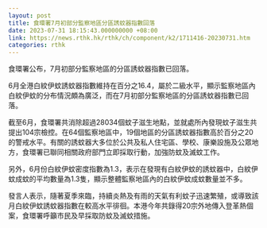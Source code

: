 ```yaml
---
layout: post
title: 食環署7月初部分監察地區分區誘蚊器指數回落
date: 2023-07-31 18:15:43.000000000 +08:00
link: https://news.rthk.hk/rthk/ch/component/k2/1711416-20230731.htm
categories: rthk
---
```


食環署公布，7月初部分監察地區的分區誘蚊器指數已回落。

6月全港白紋伊蚊誘蚊器指數維持在百分之16.4，屬於二級水平，顯示監察地區內白紋伊蚊的分布情況頗為廣泛，而在7月初部分監察地區的分區誘蚊器指數已回落。

截至6月，食環署共消除超過28034個蚊子滋生地點，並就處所內發現蚊子滋生共提出104宗檢控。在64個監察地區中，19個地區的分區誘蚊器指數高於百分之20的警戒水平。有關的誘蚊器大多位於公共及私人住宅區、學校、康樂設施及公眾地方，食環署已聯同相關政府部門立即採取行動，加強防蚊及滅蚊工作。

另外，6月份白紋伊蚊密度指數為1.3，表示在發現有白紋伊蚊的誘蚊器中，白紋伊蚊成蚊的平均數量為1.3隻，顯示整體監察地區內的白紋伊蚊成蚊數量並不多。

發言人表示，隨著夏季來臨，持續炎熱及有雨的天氣有利蚊子迅速繁殖，或導致該月白紋伊蚊誘蚊器指數在較高水平徘徊。本港今年共錄得20宗外地傳入登革熱個案，食環署呼籲市民及早採取防蚊及滅蚊措施。
